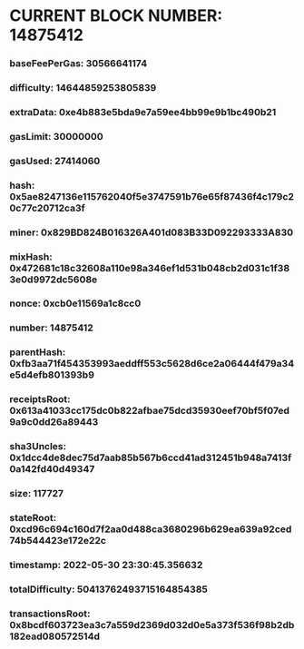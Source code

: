 # CURRENT BLOCK NUMBER: 14875412

### baseFeePerGas: 30566641174
### difficulty: 14644859253805839
### extraData: 0xe4b883e5bda9e7a59ee4bb99e9b1bc490b21
### gasLimit: 30000000
### gasUsed: 27414060
### hash: 0x5ae8247136e115762040f5e3747591b76e65f87436f4c179c20c77c20712ca3f
### miner: 0x829BD824B016326A401d083B33D092293333A830
### mixHash: 0x472681c18c32608a110e98a346ef1d531b048cb2d031c1f383e0d9972dc5608e
### nonce: 0xcb0e11569a1c8cc0
### number: 14875412
### parentHash: 0xfb3aa71f454353993aeddff553c5628d6ce2a06444f479a34e5d4efb801393b9
### receiptsRoot: 0x613a41033cc175dc0b822afbae75dcd35930eef70bf5f07ed9a9c0dd26a89443
### sha3Uncles: 0x1dcc4de8dec75d7aab85b567b6ccd41ad312451b948a7413f0a142fd40d49347
### size: 117727
### stateRoot: 0xcd96c694c160d7f2aa0d488ca3680296b629ea639a92ced74b544423e172e22c
### timestamp: 2022-05-30 23:30:45.356632
### totalDifficulty: 50413762493715164854385
### transactionsRoot: 0x8bcdf603723ea3c7a559d2369d032d0e5a373f536f98b2db182ead080572514d
